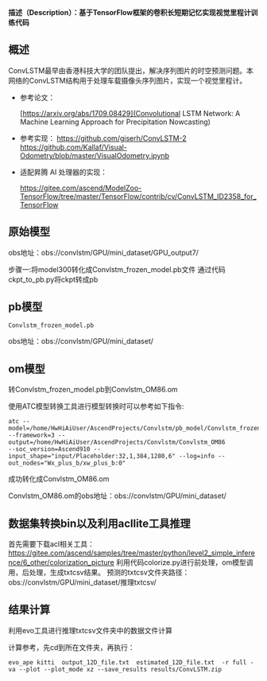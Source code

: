 **描述（Description）：基于TensorFlow框架的卷积长短期记忆实现视觉里程计训练代码** 

<h2 id="概述.md">概述</h2>

ConvLSTM最早由香港科技大学的团队提出，解决序列图片的时空预测问题。本网络的ConvLSTM结构用于处理车载摄像头序列图片，实现一个视觉里程计。

- 参考论文：

    [https://arxiv.org/abs/1709.08429](Convolutional LSTM Network: A Machine Learning Approach for Precipitation Nowcasting)


- 参考实现：
  https://github.com/giserh/ConvLSTM-2
  https://github.com/Kallaf/Visual-Odometry/blob/master/VisualOdometry.ipynb


- 适配昇腾 AI 处理器的实现：

  https://gitee.com/ascend/ModelZoo-TensorFlow/tree/master/TensorFlow/contrib/cv/ConvLSTM_ID2358_for_TensorFlow



<h2 id="概述.md">原始模型</h2>

obs地址：obs://convlstm/GPU/mini_dataset/GPU_output7/



步骤一:将model300转化成Convlstm_frozen_model.pb文件
通过代码ckpt_to_pb.py将ckpt转成pb



<h2 id="概述.md">pb模型</h2>

```
Convlstm_frozen_model.pb
```
obs地址：obs://convlstm/GPU/mini_dataset/



<h2 id="概述.md">om模型</h2>

转Convlstm_frozen_model.pb到Convlstm_OM86.om

使用ATC模型转换工具进行模型转换时可以参考如下指令:

```
atc --model=/home/HwHiAiUser/AscendProjects/Convlstm/pb_model/Convlstm_frozen_model.pb --framework=3 --output=/home/HwHiAiUser/AscendProjects/Convlstm/Convlstm_OM86
--soc_version=Ascend910 --input_shape="input/Placeholder:32,1,384,1280,6" --log=info --out_nodes="Wx_plus_b/xw_plus_b:0"
```

成功转化成Convlstm_OM86.om

Convlstm_OM86.om的obs地址：obs://convlstm/GPU/mini_dataset/



<h2 id="概述.md">数据集转换bin以及利用acllite工具推理</h2>

首先需要下载acl相关工具：
https://gitee.com/ascend/samples/tree/master/python/level2_simple_inference/6_other/colorization_picture
利用代码colorize.py进行前处理，om模型调用，后处理，生成txtcsv结果。
预测的txtcsv文件夹路径：obs://convlstm/GPU/mini_dataset/推理txtcsv/




<h2 id="概述.md">结果计算</h2>

利用evo工具进行推理txtcsv文件夹中的数据文件计算

计算参考，先cd到所在文件夹，再执行：

```
evo_ape kitti  output_12D_file.txt  estimated_12D_file.txt  -r full -va --plot --plot_mode xz --save_results results/ConvLSTM.zip

```








